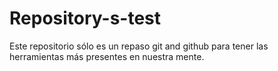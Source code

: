 # Repository-s-test
Este repositorio sólo es un repaso  git and github
para tener las  herramientas más presentes en nuestra mente.
